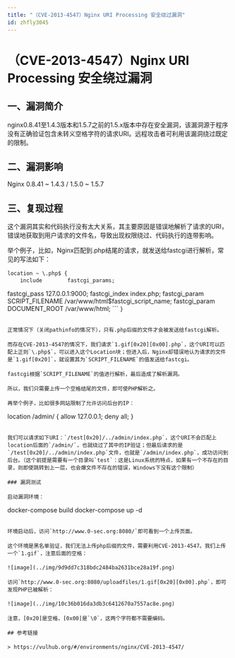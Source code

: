 ```yaml
---
title: "（CVE-2013-4547）Nginx URI Processing 安全绕过漏洞"
id: zhfly3045
---
```


# （CVE-2013-4547）Nginx URI Processing 安全绕过漏洞

## 一、漏洞简介

nginx0.8.41至1.4.3版本和1.5.7之前的1.5.x版本中存在安全漏洞，该漏洞源于程序没有正确验证包含未转义空格字符的请求URI。远程攻击者可利用该漏洞绕过既定的限制。

## 二、漏洞影响

Nginx 0.8.41 ~ 1.4.3 / 1.5.0 ~ 1.5.7

## 三、复现过程

这个漏洞其实和代码执行没有太大关系，其主要原因是错误地解析了请求的URI，错误地获取到用户请求的文件名，导致出现权限绕过、代码执行的连带影响。

举个例子，比如，Nginx匹配到.php结尾的请求，就发送给fastcgi进行解析，常见的写法如下：

```
location ~ \.php$ {
    include        fastcgi_params;

```
fastcgi_pass   127.0.0.1:9000;
fastcgi_index  index.php;
fastcgi_param  SCRIPT_FILENAME  /var/www/html$fastcgi_script_name;
fastcgi_param  DOCUMENT_ROOT /var/www/html; 
``` `}` 
```

正常情况下（关闭pathinfo的情况下），只有.php后缀的文件才会被发送给fastcgi解析。

而存在CVE-2013-4547的情况下，我们请求`1.gif[0x20][0x00].php`，这个URI可以匹配上正则`\.php$`，可以进入这个Location块；但进入后，Nginx却错误地认为请求的文件是`1.gif[0x20]`，就设置其为`SCRIPT_FILENAME`的值发送给fastcgi。

fastcgi根据`SCRIPT_FILENAME`的值进行解析，最后造成了解析漏洞。

所以，我们只需要上传一个空格结尾的文件，即可使PHP解析之。

再举个例子，比如很多网站限制了允许访问后台的IP：

```
location /admin/ {
    allow 127.0.0.1;
    deny all;
} 
```

我们可以请求如下URI：`/test[0x20]/../admin/index.php`，这个URI不会匹配上location后面的`/admin/`，也就绕过了其中的IP验证；但最后请求的是`/test[0x20]/../admin/index.php`文件，也就是`/admin/index.php`，成功访问到后台。（这个前提是需要有一个目录叫`test`：这是Linux系统的特点，如果有一个不存在的目录，则即使跳转到上一层，也会爆文件不存在的错误，Windows下没有这个限制）

### 漏洞测试

启动漏洞环境：

```
docker-compose build
docker-compose up -d 
```

环境启动后，访问`http://www.0-sec.org:8080/`即可看到一个上传页面。

这个环境是黑名单验证，我们无法上传php后缀的文件，需要利用CVE-2013-4547。我们上传一个`1.gif`，注意后面的空格：

![image](../img/9d9dd7c318bdc2484ba2631bce28a19f.png)

访问`http://www.0-sec.org:8080/uploadfiles/1.gif[0x20][0x00].php`，即可发现PHP已被解析：

![image](../img/10c36b016da3db3c6412670a7557ac8e.png)

注意，[0x20]是空格，[0x00]是`\0`，这两个字符都不需要编码。

## 参考链接

> https://vulhub.org/#/environments/nginx/CVE-2013-4547/